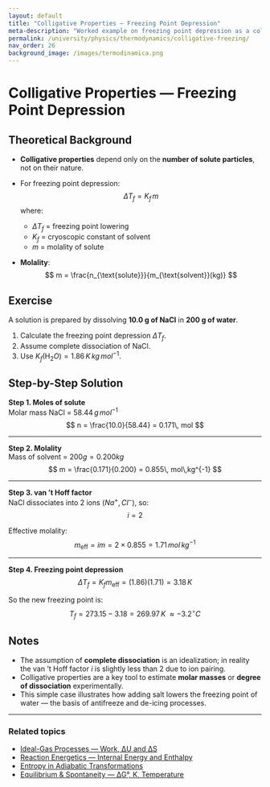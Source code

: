 ```yaml
---
layout: default
title: "Colligative Properties — Freezing Point Depression"
meta-description: "Worked example on freezing point depression as a colligative property. Includes theoretical recalls, full calculation, and explanatory notes."
permalink: /university/physics/thermodynamics/colligative-freezing/
nav_order: 26
background_image: /images/termodinamica.png
---
```


# Colligative Properties — Freezing Point Depression

<div class="content-box">

## Theoretical Background

- **Colligative properties** depend only on the **number of solute particles**, not on their nature.  
- For freezing point depression:  
  $$
  \Delta T_f = K_f \, m
  $$
  where:  
  - $\Delta T_f$ = freezing point lowering  
  - $K_f$ = cryoscopic constant of solvent  
  - $m$ = molality of solute  

- **Molality**:  
  $$
  m = \frac{n_{\text{solute}}}{m_{\text{solvent}}(kg)}
  $$

</div>

<div class="content-box">

## Exercise

A solution is prepared by dissolving **10.0 g of NaCl** in **200 g of water**.  

1. Calculate the freezing point depression $\Delta T_f$.  
2. Assume complete dissociation of NaCl.  
3. Use $K_f(\text{H}_2O) = 1.86\, K\,kg\,mol^{-1}$.

</div>

<div class="content-box">

## Step-by-Step Solution

**Step 1. Moles of solute**  
Molar mass NaCl = $58.44\, g\,mol^{-1}$  
$$
n = \frac{10.0}{58.44} = 0.171\, mol
$$

---

**Step 2. Molality**  
Mass of solvent = $200 g = 0.200 kg$  
$$
m = \frac{0.171}{0.200} = 0.855\, mol\,kg^{-1}
$$

---

**Step 3. van ’t Hoff factor**  
NaCl dissociates into 2 ions ($Na^+, Cl^-$), so:  
$$
i = 2
$$

Effective molality:  
$$
m_{\text{eff}} = i m = 2 \times 0.855 = 1.71\, mol\,kg^{-1}
$$

---

**Step 4. Freezing point depression**  
$$
\Delta T_f = K_f m_{\text{eff}} = (1.86)(1.71) = 3.18\, K
$$

So the new freezing point is:  
$$
T_f = 273.15 - 3.18 = 269.97\,K \;\approx -3.2^\circ C
$$

</div>

<div class="content-box">

## Notes

- The assumption of **complete dissociation** is an idealization; in reality the van ’t Hoff factor $i$ is slightly less than 2 due to ion pairing.  
- Colligative properties are a key tool to estimate **molar masses** or **degree of dissociation** experimentally.  
- This simple case illustrates how adding salt lowers the freezing point of water — the basis of antifreeze and de-icing processes.

</div>

---

### Related topics  
- [Ideal-Gas Processes — Work, ΔU and ΔS](/university/physics/thermodynamics/ideal-gas-processes/)  
- [Reaction Energetics — Internal Energy and Enthalpy](/university/physics/thermodynamics/reaction-energetics/)  
- [Entropy in Adiabatic Transformations](/university/physics/thermodynamics/entropy-adiabatic/)  
- [Equilibrium & Spontaneity — ΔG°, K, Temperature](/university/physics/thermodynamics/equilibrium-and-spontaneity/)  
